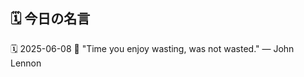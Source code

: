 ## 🗓️ 今日の名言

<!--START_SECTION:quote-->
🗓️ 2025-06-08
💬 "Time you enjoy wasting, was not wasted." — John Lennon
<!--END_SECTION:quote-->

